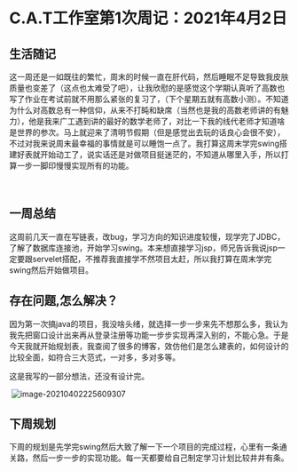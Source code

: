 # C.A.T工作室第1次周记：2021年4月2日

## 生活随记

这一周还是一如既往的繁忙，周末的时候一直在肝代码，然后睡眠不足导致我皮肤质量也变差了（这点也太难受了吧），让我欣慰的是感觉这个学期认真听了高数也写了作业在考试前就不用那么紧张的复习了，（下个星期五就有高数小测）。不知道为什么对高数总有一种信仰，从来不打盹和缺席（当然也是我的高数老师讲的有魅力），他是我来广工遇到讲的最好的数学老师了，对比一下我的线代老师才知道啥是世界的参次。马上就迎来了清明节假期（但是感觉出去玩的话良心会很不安），不过对我来说周末最幸福的事情就是可以睡饱一点了。我打算这周末学完swing搭建好表就开始动工了，说实话还是对做项目挺迷茫的，不知道从哪里入手，所以打算一步一脚印慢慢实现所有的功能。

​		

## 一周总结

这周前几天一直在写链表，改bug，学习方向的知识进度较慢，现学完了JDBC，了解了数据库连接池，开始学习swing。本来想直接学习jsp，师兄告诉我说jsp一定要跟servelet搭配，不推荐我直接学不然项目太赶，所以我打算在周末学完swing然后开始做项目。

## 存在问题,怎么解决？

因为第一次搞java的项目，我没啥头绪，就选择一步一步来先不想那么多，我认为我先把窗口设计出来再从登录注册等功能一步步实现再深入别的，不能心急。于是今天我就开始规划表，我查阅了很多的博客，效仿他们是怎么建表的，如何设计的比较全面，如符合三大范式，一对多，多对多等。

这是我写的一部分想法，还没有设计完。

​		![image-20210402225609307](C:\Users\laura\AppData\Roaming\Typora\typora-user-images\image-20210402225609307.png)

## 下周规划

下周的规划是先学完swing然后大致了解一下一个项目的完成过程，心里有一条通关路，然后一步一步的实现功能。每一天都要给自己制定学习计划比较井井有条。